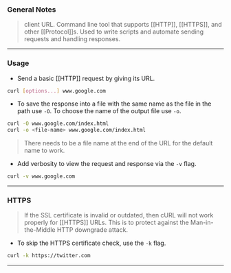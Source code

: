 
### General Notes

> client URL.
> Command line tool that supports [[HTTP]], [[HTTPS]], and other [[Protocol]]s.
> Used to write scripts and automate sending requests and handling responses.

---

### Usage

* Send a basic [[HTTP]] request by giving its URL.
```bash
curl [options...] www.google.com
```

* To save the response into a file with the same name as the file in the path use `-O`. To choose the name of the output file use `-o`.
```bash
curl -O www.google.com/index.html
curl -o <file-name> www.google.com/index.html
```
> There needs to be a file name at the end of the URL for the default name to work.

* Add verbosity to view the request and response via the `-v` flag.
```bash
curl -v www.google.com
```

---
### HTTPS

>If the SSL certificate is invalid or outdated, then cURL will not work properly for [[HTTPS]] URLs.
>This is to protect against the Man-in-the-Middle HTTP downgrade attack.

* To skip the HTTPS certificate check, use the `-k` flag.
```bash
curl -k https://twitter.com
```

---

